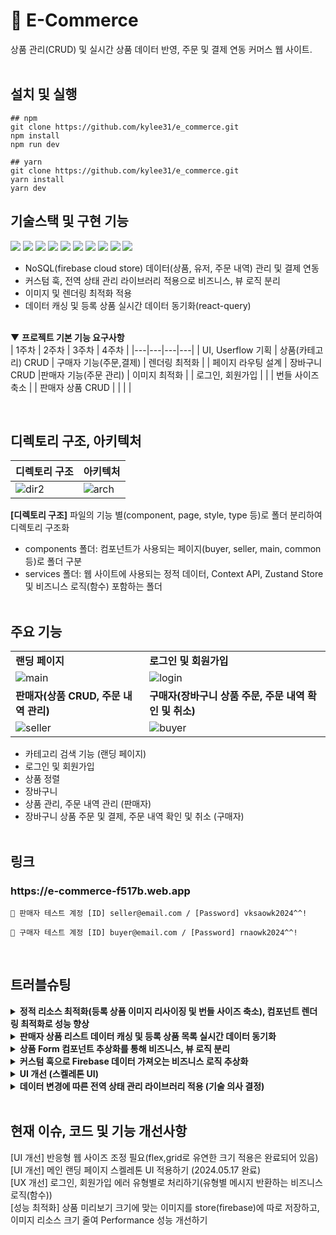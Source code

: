 # 🛒 E-Commerce

상품 관리(CRUD) 및 실시간 상품 데이터 반영, 주문 및 결제 연동 커머스 웹 사이트.
<br/><br/>

## 설치 및 실행

```
## npm
git clone https://github.com/kylee31/e_commerce.git
npm install
npm run dev

## yarn
git clone https://github.com/kylee31/e_commerce.git
yarn install
yarn dev
```

## 기술스택 및 구현 기능

<img src="https://img.shields.io/badge/React-61DAFB?style=flat-square&logo=react&logoColor=black"/> <img src="https://img.shields.io/badge/Typescript-3178C6?style=flat-square&logo=typescript&logoColor=white"/> <img src="https://img.shields.io/badge/Tailwindcss-06B6D4?style=flat-square&logo=Tailwindcss&logoColor=white"/> <img src="https://img.shields.io/badge/Shadcn/ui-000000?style=flat-square&logo=shadcn/ui&logoColor=white"/> <img src="https://img.shields.io/badge/React Router-CA4245?style=flat-square&logo=reactrouter&logoColor=white"/> <img src="https://img.shields.io/badge/React Query-FF4154?style=flat-square&logo=reactquery&logoColor=white"/> <img src="https://img.shields.io/badge/Context API-61DAFB?style=flat-square&logoColor=white"/> <img src="https://img.shields.io/badge/zustand-4951F5?style=flat-square&logoColor=white"/> <img src="https://img.shields.io/badge/Vite-646CFF?style=flat-square&logo=vite&logoColor=white"/> <img src="https://img.shields.io/badge/Firebase-FFCA28?style=flat-square&logo=firebase&logoColor=white"/>

- NoSQL(firebase cloud store) 데이터(상품, 유저, 주문 내역) 관리 및 결제 연동
- 커스텀 훅, 전역 상태 관리 라이브러리 적용으로 비즈니스, 뷰 로직 분리
- 이미지 및 렌더링 최적화 적용
- 데이터 캐싱 및 등록 상품 실시간 데이터 동기화(react-query)<br/><br/>

▼ **프로젝트 기본 기능 요구사항**<br/>
| 1주차 | 2주차 | 3주차 | 4주차 |
|---|---|---|---|
| UI, Userflow 기획 | 상품(카테고리) CRUD | 구매자 기능(주문,결제) | 렌더링 최적화 |
| 페이지 라우팅 설계 | 장바구니 CRUD |판매자 기능(주문 관리) | 이미지 최적화 |
| 로그인, 회원가입 | | | 번들 사이즈 축소 |
| 판매자 상품 CRUD | | | |

  <br/>

## 디렉토리 구조, 아키텍처

| 디렉토리 구조                                                                                        | 아키텍처                                                                                             |
| ---------------------------------------------------------------------------------------------------- | ---------------------------------------------------------------------------------------------------- |
| ![dir2](https://github.com/kylee31/e_commerce/assets/106156087/a1620755-69b9-4c74-b59e-2b9301a49963) | ![arch](https://github.com/kylee31/e_commerce/assets/106156087/ffd98c01-93f6-4366-b7a4-a4c2e70db067) |

**[디렉토리 구조]** 파일의 기능 별(component, page, style, type 등)로 폴더 분리하여 디렉토리 구조화<br/>

- components 폴더: 컴포넌트가 사용되는 페이지(buyer, seller, main, common 등)로 폴더 구분<br/>
- services 폴더: 웹 사이트에 사용되는 정적 데이터, Context API, Zustand Store 및 비즈니스 로직(함수) 포함하는 폴더<br/>
  <br/>

## 주요 기능

|                                                                                                        |                                                                                                       |
| ------------------------------------------------------------------------------------------------------ | ----------------------------------------------------------------------------------------------------- |
| **랜딩 페이지**                                                                                        | **로그인 및 회원가입**                                                                                |
| ![main](https://github.com/kylee31/e_commerce/assets/106156087/86aca2f3-bd59-4316-a4ae-0aeda85b80f3)   | ![login](https://github.com/kylee31/e_commerce/assets/106156087/31c5c150-d99f-4633-aa4d-061a1f5128ee) |
| **판매자(상품 CRUD, 주문 내역 관리)**                                                                  | **구매자(장바구니 상품 주문, 주문 내역 확인 및 취소)**                                                |
| ![seller](https://github.com/kylee31/e_commerce/assets/106156087/a2e5e0ef-fcf0-4ac6-ad5d-ec3bc377b37b) | ![buyer](https://github.com/kylee31/e_commerce/assets/106156087/5af1e4f7-2771-4f10-9394-c066bea5ef00) |

- 카테고리 검색 기능 (랜딩 페이지)
- 로그인 및 회원가입
- 상품 정렬
- 장바구니
- 상품 관리, 주문 내역 관리 (판매자)
- 장바구니 상품 주문 및 결제, 주문 내역 확인 및 취소 (구매자)<br/><br/>

## 링크

<h3>https://e-commerce-f517b.web.app</h3>

```
🔑 판매자 테스트 계정 [ID] seller@email.com / [Password] vksaowk2024^^!
```

```
🔑 구매자 테스트 계정 [ID] buyer@email.com / [Password] rnaowk2024^^!
```

<br/>

## 트러블슈팅

<details>
<summary><b>정적 리소스 최적화(등록 상품 이미지 리사이징 및 번들 사이즈 축소), 컴포넌트 렌더링 최적화로 성능 향상</b></summary>
[문제] <br/>
첫 랜딩 페이지 정적 리소스 다운로드 속도 저하로 웹 사이트 화면 출력 느려짐<br/>
[과정] <br/>
1. 성능 분석 도구(Lighthouse) 활용으로 상품 이미지 리소스가 주된 요인임을 파악 후, 크기 리사이징 라이브러리로 이미지 최적화, 이미지 리소스 관리 중요성 학습<br/>
2. Lazy 함수로 랜딩 페이지에서 불필요한 컴포넌트에 대해 코드 스플리팅으로 정적 리소스 재구성<br/>
3. 500kb 넘는 Firebase 번들 Vite 활용하여 store 분리,300kb로 축소로 정적 리소스 재구성<br/>
4. React.memo로 장바구니 추가 버튼 클릭 시 불필요한 하위 컴포넌트 렌더링 메모이제이션<br/>
[결과] <br/>
1. LighthousePerformance 82점에서 93점으로 성능 향상<br/>
2. 이미지 리사이징으로 크기 33% 감소, Firebase Store 용량 확보<br/>
</details>

<details>
<summary><b>판매자 상품 리스트 데이터 캐싱 및 등록 상품 목록 실시간 데이터 동기화</b></summary>
[문제] <br/>
상품 정보 변경 시 접속 시점에 따라 사용자는 상이한 상품 정보에 접근, 신뢰성 있는 서비스 제공 불가<br/>
[과정] <br/>
1. 판매자 상품 리스트와 등록 상품 목록에 대한 캐싱 방법 재고려<br/>
2. React-Query로 적용한 단순 캐싱은 실시간 변경에 적합하지 않다고 판단<br/>
3. 판매자 상품 리스트는 useQuery, useMutation으로 캐싱, 상품 리스트는 Firebase DB 구독하여 데이터 변경 및 컴포넌트 마운트마다 refetching 실행으로 실시간 반영 로직으로 전환<br/>
[결과] <br/>
판매자 상품 캐싱으로 네트워크 반복 요청 감소, 변경사항 실시간 동기화로 사용자에게 일관된 정보 제공<br/>
</details>

<details>
<summary><b>상품 Form 컴포넌트 추상화를 통해 비즈니스, 뷰 로직 분리</b></summary>
[문제] <br/>
판매자 상품 등록, 수정 구현 시 form 컴포넌트에 sumbit 로직이 혼합되어 작성<br/>
[과정] <br/>
1. 비동기 작업 관련 코드를 비즈니스 로직으로 분리하여 관리하는 방식 학습, 코드 모듈화 중요성 인식<br/>
2. 작업 로직을 별도 함수로 분리,Firebase 데이터 get 과정 커스텀 훅으로 구현하여 컴포넌트 추상화 진행<br/>
[결과] <br/>
상품 등록, 수정 과정과 관련된 함수 및 훅 분리로 코드 가독성 및 form 컴포넌트 재사용성 향상<br/>
</details>

<details>
<summary><b>커스텀 훅으로 Firebase 데이터 가져오는 비즈니스 로직 추상화</b></summary>
[문제] <br/>
Firebase 데이터를 가져오는 로직이 코드(컴포넌트) 내에서 반복되어 사용<br/>
[과정] <br/>
비즈니스 로직을 추상화하여 Firebase 데이터 사용 관련 로직을 Hook으로 구현, 데이터 반환<br/>
[결과] <br/>
커스텀 훅 사용으로 비즈니스 로직 분리, 가독성 및 유지 보수성 향상 <br/>
</details>

<details>
<summary><b>UI 개선 (스켈레톤 UI)</b></summary>
[문제] <br/>
메인 랜딩 페이지에서 상품 로딩 시간동안 layout(footer 영역) shift가 크게 변동됨<br/>
[과정] <br/>
로딩 중 상품의 크기만큼 화면 높이가 줄어들어 빈 화면이 보이기 때문에 큰 변동 발생<br/>
[결과] <br/>
Skeleton UI 컴포넌트 삽입으로 CLS 지표 개선<br/>
</details>

<details>
<summary><b>데이터 변경에 따른 전역 상태 관리 라이브러리 적용 (기술 의사 결정)</b></summary>
[문제]  <br/>
1. 사용자 정보는 전역으로 사용되나, 변동 사항이 적은 state로 Context API를 활용하여 관리함<br/>
2. 장바구니 기능 추가로 인해 전역으로 사용되는 state 추가되었고, 장바구니 상태를 Context API로 관리할 시 잦은 변경으로 인해 불필요한 렌더링 증가 예상<br/>
[과정]  <br/>
장바구니 데이터는 전역 상태 라이브러리 Zustand 활용하여 전역 상태 관리<br/>
[결과]  <br/>
Context API는 Provider 컴포넌트가 최상위 컴포넌트를 감싸기 때문에 장바구니 데이터를 해당 API로 관리할 시 불필요한 렌더링이 예상되었으나 Zustand로 관리하며 필요한 컴포넌트에서만 렌더링 발생<br/>
</details>
<br/>

## 현재 이슈, 코드 및 기능 개선사항

[UI 개선] 반응형 웹 사이즈 조정 필요(flex,grid로 유연한 크기 적용은 완료되어 있음)<br/>
[UI 개선] 메인 랜딩 페이지 스켈레톤 UI 적용하기 (2024.05.17 완료)<br/>
[UX 개선] 로그인, 회원가입 에러 유형별로 처리하기(유형별 메시지 반환하는 비즈니스 로직(함수))<br/>
[성능 최적화] 상품 미리보기 크기에 맞는 이미지를 store(firebase)에 따로 저장하고, 이미지 리소스 크기 줄여 Performance 성능 개선하기
<br/><br/>

